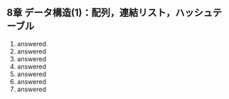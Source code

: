 ## 8章 データ構造(1)：配列，連結リスト，ハッシュテーブル

1. answered
2. answered
3. answered
4. answered
5. answered
6. answered
7. answered

